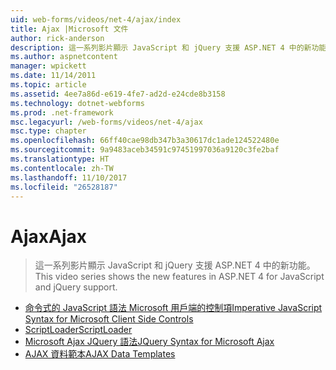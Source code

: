 ```yaml
---
uid: web-forms/videos/net-4/ajax/index
title: Ajax |Microsoft 文件
author: rick-anderson
description: 這一系列影片顯示 JavaScript 和 jQuery 支援 ASP.NET 4 中的新功能。
ms.author: aspnetcontent
manager: wpickett
ms.date: 11/14/2011
ms.topic: article
ms.assetid: 4ee7a86d-e619-4fe7-ad2d-e24cde8b3158
ms.technology: dotnet-webforms
ms.prod: .net-framework
msc.legacyurl: /web-forms/videos/net-4/ajax
msc.type: chapter
ms.openlocfilehash: 66ff40cae98db347b3a30617dc1ade124522480e
ms.sourcegitcommit: 9a9483aceb34591c97451997036a9120c3fe2baf
ms.translationtype: HT
ms.contentlocale: zh-TW
ms.lasthandoff: 11/10/2017
ms.locfileid: "26528187"
---
```

<a name="ajax"></a><span data-ttu-id="4e6ca-103">Ajax</span><span class="sxs-lookup"><span data-stu-id="4e6ca-103">Ajax</span></span>
====================
> <span data-ttu-id="4e6ca-104">這一系列影片顯示 JavaScript 和 jQuery 支援 ASP.NET 4 中的新功能。</span><span class="sxs-lookup"><span data-stu-id="4e6ca-104">This video series shows the new features in ASP.NET 4 for JavaScript and jQuery support.</span></span>


- [<span data-ttu-id="4e6ca-105">命令式的 JavaScript 語法 Microsoft 用戶端的控制項</span><span class="sxs-lookup"><span data-stu-id="4e6ca-105">Imperative JavaScript Syntax for Microsoft Client Side Controls</span></span>](aspnet-4-quick-hit-imperative-javascript-syntax-for-microsoft-client-side-controls.md)
- [<span data-ttu-id="4e6ca-106">ScriptLoader</span><span class="sxs-lookup"><span data-stu-id="4e6ca-106">ScriptLoader</span></span>](aspnet-4-quick-hit-the-scriptloader.md)
- [<span data-ttu-id="4e6ca-107">Microsoft Ajax JQuery 語法</span><span class="sxs-lookup"><span data-stu-id="4e6ca-107">JQuery Syntax for Microsoft Ajax</span></span>](aspnet-4-quick-hit-jquery-syntax-for-microsoft-ajax.md)
- [<span data-ttu-id="4e6ca-108">AJAX 資料範本</span><span class="sxs-lookup"><span data-stu-id="4e6ca-108">AJAX Data Templates</span></span>](aspnet-4-quick-hit-ajax-data-templates.md)
